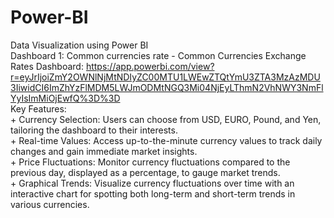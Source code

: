 # Power-BI
Data Visualization using Power BI
<br> Dashboard 1: Common currencies rate - Common Currencies Exchange Rates Dashboard: https://app.powerbi.com/view?r=eyJrIjoiZmY2OWNlNjMtNDIyZC00MTU1LWEwZTQtYmU3ZTA3MzAzMDU3IiwidCI6ImZhYzFlMDM5LWJmODMtNGQ3Mi04NjEyLThmN2VhNWY3NmFlYyIsImMiOjEwfQ%3D%3D
<br> Key Features:
<br> + Currency Selection: Users can choose from USD, EURO, Pound, and Yen, tailoring the dashboard to their interests.
<br> + Real-time Values: Access up-to-the-minute currency values to track daily changes and gain immediate market insights.
<br> + Price Fluctuations: Monitor currency fluctuations compared to the previous day, displayed as a percentage, to gauge market trends.
<br> + Graphical Trends: Visualize currency fluctuations over time with an interactive chart for spotting both long-term and short-term trends in various currencies.

